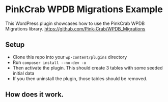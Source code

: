 # PinkCrab WPDB Migrations Example

This WordPress plugin showcases how to use the PinkCrab WPDB Migrations library.
https://github.com/Pink-Crab/WPDB_Migrations

## Setup

* Clone this repo into your `wp-content/plugins`  directory
* Run `composer install --no-dev -o`
* Then activate the plugin. This should create 3 tables with some seeded initial data
* If you then uninstall the plugin, those tables should be removed.

## How does it work.

